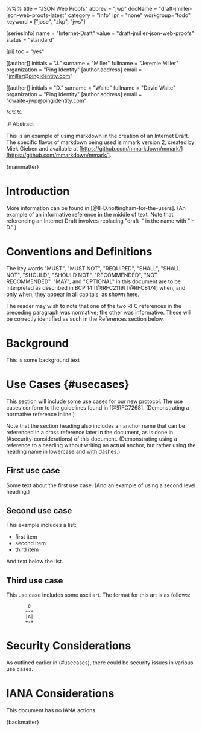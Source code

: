 %%%
title = "JSON Web Proofs"
abbrev = "jwp"
docName = "draft-jmiller-json-web-proofs-latest"
category = "info"
ipr = "none"
workgroup="todo"
keyword = ["jose", "zkp", "jws"]

[seriesInfo]
name = "Internet-Draft"
value = "draft-jmiller-json-web-proofs"
status = "standard"

[pi]
toc = "yes"

[[author]]
initials = "J."
surname = "Miller"
fullname = "Jeremie Miller"
organization = "Ping Identity"
  [author.address]
   email = "jmiller@pingidentity.com"

[[author]]
initials = "D."
surname = "Waite"
fullname = "David Waite"
organization = "Ping Identity"
  [author.address]
  email = "dwaite+jwp@pingidentity.com"

%%%

.# Abstract

This is an example of using markdown in the creation of an Internet Draft. The
specific flavor of markdown being used is mmark version 2, created by
Miek Gieben and available at [https://github.com/mmarkdown/mmark/](https://github.com/mmarkdown/mmark/).

{mainmatter}

# Introduction

More information can be found in [@!I-D.nottingham-for-the-users]. (An
example of an informative reference in the middle of text. Note that
referencing an Internet Draft involves replacing "draft-" in the name with
"I-D.".)

# Conventions and Definitions

The key words "MUST", "MUST NOT", "REQUIRED", "SHALL", "SHALL NOT", "SHOULD",
"SHOULD NOT", "RECOMMENDED", "NOT RECOMMENDED", "MAY", and "OPTIONAL" in this
document are to be interpreted as described in BCP 14 [@!RFC2119] [@RFC8174]
when, and only when, they appear in all capitals, as shown here.

The reader may wish to note that one of the two RFC references in the
preceding paragraph was normative; the other was informative. These will
be correctly identified as such in the References section below.

# Background

This is some background text

# Use Cases {#usecases}

This section will include some use cases for our new protocol. The use
cases conform to the guidelines found in [@!RFC7268]. (Demonstrating a
normative reference inline.)

Note that the section heading also includes an anchor name that can be
referenced in a cross reference later in the document, as is done in
(#security-considerations) of this document. (Demonstrating using a
reference to a heading without writing an actual anchor, but rather using
the heading name in lowercase and with dashes.)

## First use case

Some text about the first use case. (And an example of using a second level
heading.)

## Second use case

This example includes a list:

- first item
- second item
- third item

And text below the list.

## Third use case

This use case includes some ascii art.  The format for this art is as follows:

~~~ ascii-art
        0
       +-+
       |A|
       +-+
~~~

# Security Considerations

As outlined earlier in (#usecases), there could be security issues in
various use cases.

# IANA Considerations

This document has no IANA actions.

{backmatter}
